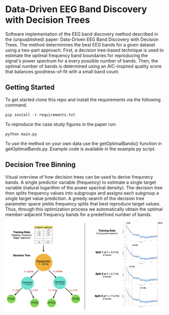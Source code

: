 # Data-Driven EEG Band Discovery with Decision Trees

Software implementation of the EEG band discovery method described in the (unpusblished) paper: Data-Driven EEG Band Discovery with Decision Trees. The method determinines the best EEG bands for a given dataset using a two-part approach. First, a decision tree-based technique is used to estimate the optimal frequency band boundaries for reproducing the signal's power spectrum for a every possible number of bands. Then, the optimal number of bands is determined using an AIC-inspired quality score that balances goodness-of-fit with a small band count.

## Getting Started
To get started clone this repo and install the requirements via the following command.
```
pip install -r requirements.txt
```

To reproduce the case study figures in the paper run:
```
python main.py
```

To use the method on your own data use the getOptimalBands() function in getOptimalBands.py. Example code is available in the example.py script.


## Decision Tree Binning
Visual overview of how decision trees can be used to derive frequnecy bands. A single predictor variable (frequency) to estimate a single target variable (natural logarithm of the power spectral density). The decision tree then splits frequency values into subgroups and assigns each subgroup a single target value prediction. A greedy search of the decision tree parameter space yields frequency splits that best reproduce target values. Thus, through this optimization process we automatically obtain the optimal member-adjacent frequency bands for a predefined number of bands.

![Overview](/visuals/other_figures/method_overview.jpeg)
